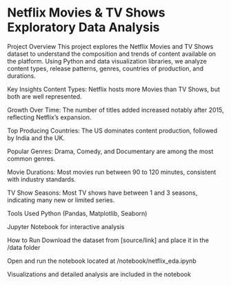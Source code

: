 
#  Netflix Movies & TV Shows Exploratory Data Analysis
Project Overview
This project explores the Netflix Movies and TV Shows dataset to understand the composition and trends of content available on the platform. Using Python and data visualization libraries, we analyze content types, release patterns, genres, countries of production, and durations.

Key Insights
Content Types: Netflix hosts more Movies than TV Shows, but both are well represented.

Growth Over Time: The number of titles added increased notably after 2015, reflecting Netflix’s expansion.

Top Producing Countries: The US dominates content production, followed by India and the UK.

Popular Genres: Drama, Comedy, and Documentary are among the most common genres.

Movie Durations: Most movies run between 90 to 120 minutes, consistent with industry standards.

TV Show Seasons: Most TV shows have between 1 and 3 seasons, indicating many new or limited series.

Tools Used
Python (Pandas, Matplotlib, Seaborn)

Jupyter Notebook for interactive analysis

How to Run
Download the dataset from [source/link] and place it in the /data folder

Open and run the notebook located at /notebook/netflix_eda.ipynb

Visualizations and detailed analysis are included in the notebook
